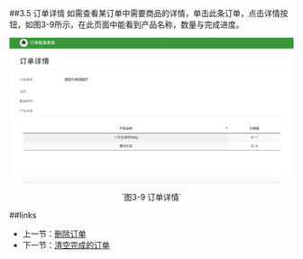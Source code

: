 ##3.5 订单详情
如需查看某订单中需要商品的详情，单击此条订单，点击详情按钮，如图3-9所示，在此页面中能看到产品名称，数量与完成进度。

<img src="images/订单详情.png" width = "" height = "" alt="拣选系统" align=center />
 <p align=center> `图3-9 订单详情` </p>
 
##links
+ 上一节：[删除订单](3.4.md)
+ 下一节：[清空完成的订单](3.6.md)
